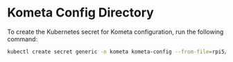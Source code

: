 # Kometa Config Directory

To create the Kubernetes secret for Kometa configuration, run the following command:

```bash
kubectl create secret generic -n kometa kometa-config --from-file=rpi5/kometa/config --dry-run=client -o yaml > rpi5/kometa/secret.unencrypted.yaml
```
